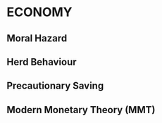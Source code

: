 # ECONOMY

## Moral Hazard

## Herd Behaviour

## Precautionary Saving

## Modern Monetary Theory (MMT)